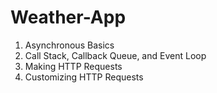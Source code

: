 # Weather-App

1. Asynchronous Basics
2. Call Stack, Callback Queue, and Event Loop
3. Making HTTP Requests
4. Customizing HTTP Requests
